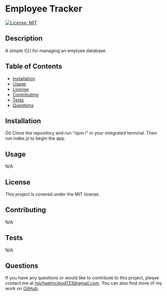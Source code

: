 
# Employee Tracker

[![License: MIT](https://img.shields.io/badge/License-MIT-yellow.svg)](https://opensource.org/licenses/MIT)

## Description

A simple CLI for managing an emplyee database.

## Table of Contents

- [Installation](#installation)
- [Usage](#usage)
- [License](#license)
- [Contributing](#contributing)
- [Tests](#tests)
- [Questions](#questions)

## Installation

Git Clone the repository and run "npm i" in your integrated terminal. Then run index.js to begin the app.

## Usage

N/A

## License

This project is covered under the MIT license.

## Contributing

N/A

## Tests

N/A

## Questions

If you have any questions or would like to contribute to this project, please contact me at [michaelmcleod133@gmail.com](mailto:michaelmcleod133@gmail.com). You can also find more of my work on [GitHub](https://github.com/ChemicalModel/).
  